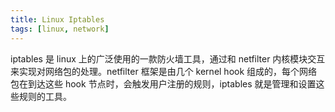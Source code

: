 ```yaml
---
title: Linux Iptables
tags: [linux, network]
---
```


iptables 是 linux 上的广泛使用的一款防火墙工具，通过和 netfilter 内核模块交互来实现对网络包的处理。netfilter 框架是由几个 kernel hook 组成的，每个网络包在到达这些 hook 节点时，会触发用户注册的规则，iptables 就是管理和设置这些规则的工具。
